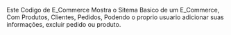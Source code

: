 Este Codigo de E_Commerce Mostra o Sitema Basico de um E_Commerce, Com Produtos, Clientes, Pedidos, Podendo o proprio usuario adicionar suas informações, excluir pedido ou produto.

